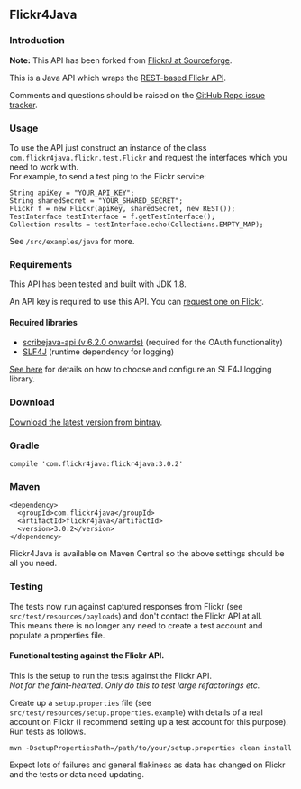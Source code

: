 ## Flickr4Java

### Introduction

__Note:__ This API has been forked from [FlickrJ at Sourceforge](http://flickrj.sourceforge.net/).

This is a Java API which wraps the [REST-based Flickr API](http://www.flickr.com/services/api/).

Comments and questions should be raised on the [GitHub Repo issue tracker](https://github.com/boncey/Flickr4Java/issues).

### Usage

To use the API just construct an instance of the class `com.flickr4java.flickr.test.Flickr` and request the interfaces which you need to work with.  
For example, to send a test ping to the Flickr service:

    String apiKey = "YOUR_API_KEY";
    String sharedSecret = "YOUR_SHARED_SECRET";
    Flickr f = new Flickr(apiKey, sharedSecret, new REST());
    TestInterface testInterface = f.getTestInterface();
    Collection results = testInterface.echo(Collections.EMPTY_MAP);
    
See `/src/examples/java` for more.

### Requirements

This API has been tested and built with JDK 1.8.

An API key is required to use this API.  You can [request one on Flickr](http://www.flickr.com/services/api/).

#### Required libraries

- [scribejava-api (v 6.2.0 onwards)](https://github.com/scribejava/scribejava) (required for the OAuth functionality)
- [SLF4J](https://www.slf4j.org) (runtime dependency for logging)

[See here](https://www.slf4j.org/manual.html#swapping) for details on how to choose and configure an SLF4J logging library.


### Download

[Download the latest version from bintray](https://bintray.com/boncey/Flickr4Java/Flickr4Java).


### Gradle

    compile 'com.flickr4java:flickr4java:3.0.2'

### Maven

    <dependency>
      <groupId>com.flickr4java</groupId>
      <artifactId>flickr4java</artifactId>
      <version>3.0.2</version>
    </dependency>

Flickr4Java is available on Maven Central so the above settings should be all you need.

### Testing
The tests now run against captured responses from Flickr (see `src/test/resources/payloads`) and don't contact the Flickr API at all.  
This means there is no longer any need to create a test account and populate a properties file.

#### Functional testing against the Flickr API.
This is the setup to run the tests against the Flickr API.  
*Not for the faint-hearted. Only do this to test large refactorings etc.*  

Create up a `setup.properties` file (see `src/test/resources/setup.properties.example`) with details of a real account on Flickr (I recommend setting up a test account for this purpose).  
Run tests as follows.  

    mvn -DsetupPropertiesPath=/path/to/your/setup.properties clean install

Expect lots of failures and general flakiness as data has changed on Flickr and the tests or data need updating.

